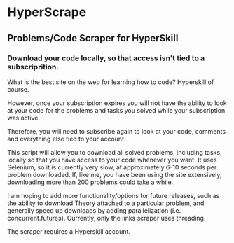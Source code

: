 # HyperScrape
## Problems/Code Scraper for HyperSkill
### Download your code locally, so that access isn't tied to a subscriprition.

What is the best site on the web for learning how to code? Hyperskill of course.

However, once your subscription expires you will not have the ability to look at your code for the problems and tasks you solved while your subscription was active.

Therefore, you will need to subscribe again to look at your code, comments and everything else tied to your account.

This script will allow you to download all solved problems, including tasks, locally so that you have access to your code whenever you want. It uses Selenium, so it is currently very slow, at approximately 6-10 seconds per problem downloaded. If, like me, you have been using the site extensively, downloading more than 200 problems could take a while.

I am hoping to add more functionality/options for future releases, such as the ability to download Theory attached to a particular problem, and generally speed up downloads by adding parallelization (i.e. concurrent.futures). Currently, only the links scraper uses threading.

The scraper requires a Hyperskill account.

